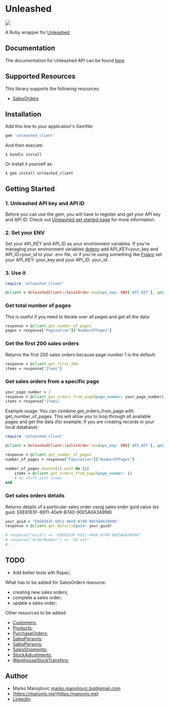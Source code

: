 # Unleashed

![](https://res.cloudinary.com/manoylo/image/upload/v1600048806/unleashed-logo_s2plij.svg)

A Ruby wrapper for [Unleashed](https://www.unleashedsoftware.com/)

## Documentation
The documentation for Unleashed API can be found [here](https://apidocs.unleashedsoftware.com)

## Supported Resources
This library supports the following resources:
* [SalesOrders](https://apidocs.unleashedsoftware.com/SalesOrders)

## Installation

Add this line to your application's Gemfile:

```ruby
gem 'unleashed_client'
```

And then execute:

    $ bundle install

Or install it yourself as:

    $ gem install unleashed_client

## Getting Started

### 1. Unleashed API key and API ID

Before you can use the gem, you will have to register and get your API key and API ID. Check out [Unleashed get started page](https://apidocs.unleashedsoftware.com/) for more information.

### 2. Set your ENV
Set your API_KEY and API_ID as your environment variables. If you're managing your environment variables [dotenv](https://github.com/bkeepers/dotenv) add API_KEY=your_key and API_ID=your_id to your .env file, or if you're using something like [Figaro](https://github.com/laserlemon/figaro) set your API_KEY: your_key and your API_ID: your_id.

### 3. Use it
```ruby
require 'unleashed_client'

@client = UnleashedClient::SalesOrder.new(api_key: ENV['API_KEY'], api_id: ENV['API_ID'])
```

### Get total number of pages
This is useful if you need to iterate over all pages and get all the data:

```ruby
response = @client.get_number_of_pages
pages = response["Pagination"]["NumberOfPages"]
```

### Get the first 200 sales orders
Returns the first 200 sales orders because page number 1 is the default:

```ruby
response = @client.get_first_200
items = response["Items"]
```

### Get sales orders from a specific page
```ruby
your_page_number = 2
response = @client.get_orders_from_page(page_number: your_page_number)
items = response["Items]
```

Example usage:
You can combine get_orders_from_page with get_number_of_pages. This will allow you to loop through all available pages and get the data (for example, if you are creating records in your local database):

```ruby
require 'unleashed_client'

@client = UnleashedClient::SalesOrder.new(api_key: ENV['API_KEY'], api_id: ENV['API_ID'])

response = @client.get_number_of_pages
number_of_pages = response["Pagination"]["NumberOfPages"]

number_of_pages.downto(1).each do |i|
    items = @client.get_orders_from_page(page_number: i)
    # do stuff with items
end
```

### Get sales orders details
Returns details of a particular sales order using sales order guid value (ex guid: E6E8163F-6911-40e9-B740-90E5A0A3A996)

```ruby
your_guid = "E6E8163F-6911-40e9-B740-90E5A0A3A996"
response = @client.get_details(guid: your_guid)

# response["Guid"] => "E6E8163F-6911-40e9-B740-90E5A0A3A996"
# response["OrderNumber"] => "SO-xxx"
# ...
```

## TODO
* Add better tests wth Rspec;

What has to be added for SalesOrders resource:
* creating new sales orders;
* complete a sales order;
* update a sales order;

Other resources to be added:
* [Customers](https://apidocs.unleashedsoftware.com/Customers);
* [Products](https://apidocs.unleashedsoftware.com/Products);
* [PurchaseOrders](https://apidocs.unleashedsoftware.com/Purchases);
* [SalesPersons](https://apidocs.unleashedsoftware.com/SalesPersons);
* [SalesPersons](https://apidocs.unleashedsoftware.com/SalesPersons);
* [SalesShipments](https://apidocs.unleashedsoftware.com/SalesShipments);
* [StockAdjustments](https://apidocs.unleashedsoftware.com/StockAdjustments);
* [WarehouseStockTransfers](https://apidocs.unleashedsoftware.com/WarehouseStockTransfers);

## Author
* Marko Manojlovic <marko.manojlovic.bg@gmail.com>
* [https://manoylo.me](https:/manoylo.me)
* [LinkedIn](https://www.linkedin.com/in/marko-manojlovic-mm/)